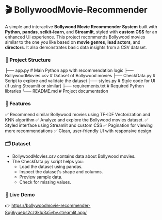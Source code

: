 # 🎬 BollywoodMovie-Recommender

A simple and interactive **Bollywood Movie Recommender System** built with **Python**, **pandas**, **scikit-learn**, and **Streamlit**, styled with **custom CSS** for an enhanced UI experience. This project recommends Bollywood movies similar to the one you like based on **movie genres**, **lead actors**, and **directors**. It also demonstrates basic data insights from a CSV dataset.

### 📂 Project Structure

├── app.py               # Main Python app with recommendation logic
├── BollywoodMovies.csv  # Dataset of Bollywood movies
├── CheckData.py         # Script to explore and validate the dataset
├── styles.py            # Style code for UI (if using Streamlit or similar)
├── requirements.txt     # Required Python libraries
└── README.md            # Project documentation

### 📌 Features

✅ Recommend similar Bollywood movies using TF-IDF Vectorization and KNN algorithm
✅ Analyze and explore the Bollywood movies dataset.
✅ Styled interface using Streamlit and custom CSS
✅ Pagination for viewing more recommendations
✅ Clean, user-friendly UI with responsive design

### 🗂️ Dataset
- BollywoodMovies.csv contains data about Bollywood movies.
- The CheckData.py script helps you:
    - Load the dataset using pandas.
    - Inspect the dataset's shape and columns.
    - Preview sample data.
    - Check for missing values.

### 🚀 Live Demo
👉 https://bollywoodmovie-recommender-8q6kyuebs2cz3klu3a5yby.streamlit.app/

